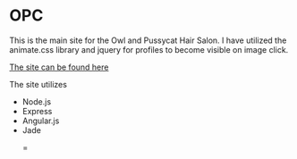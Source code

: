 OPC
===
This is the main site for the Owl and Pussycat Hair Salon.  I have utilized the animate.css library and jquery for profiles to become visible on image click.

<a href="http://owlandpussycat.herokuapp.com"> The site can be found here </a>

The site utilizes

  <ul>
    <li>Node.js</li>
    <li>Express</li>
    <li>Angular.js</li>
    <li>Jade</li>

=
